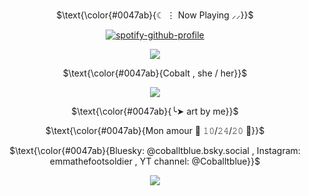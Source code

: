 <p align="center">
$\text{\color{#0047ab}{☾ ⋮ Now Playing ⸝⸝}}$
</p>
<p align="center" width="100%"

[![spotify-github-profile](https://spotify-github-profile.kittinanx.com/api/view?uid=0m2tgbetpzzj8u1noxf0e2b8h&cover_image=true&theme=default&show_offline=false&background_color=121212&interchange=false&bar_color=0047ab&bar_color_cover=false)](https://github.com/kittinan/spotify-github-profile)
<p align="center">
  <img src="https://i.imgur.com/Pv7phcW.png" />
</p>
<p align="center">
$\text{\color{#0047ab}{Cobalt , she / her}}$
</p>
<p align="center">
  <img src="https://i.imgur.com/q2jpJVA.png" />
</p>
<p align="center">
$\text{\color{#0047ab}{╰➤ art by me}}$
</p>
<p align="center">
$\text{\color{#0047ab}{Mon amour 💙 𝟷𝟶/𝟸𝟺/𝟸𝟶 💜}}$
</p>
<p align="center">
$\text{\color{#0047ab}{Bluesky: @coballtblue.bsky.social , Instagram: emmathefootsoldier , YT channel: @Coballtblue}}$
</p>
<p align="center">
  <img src="https://i.imgur.com/Pv7phcW.png" />
</p>
